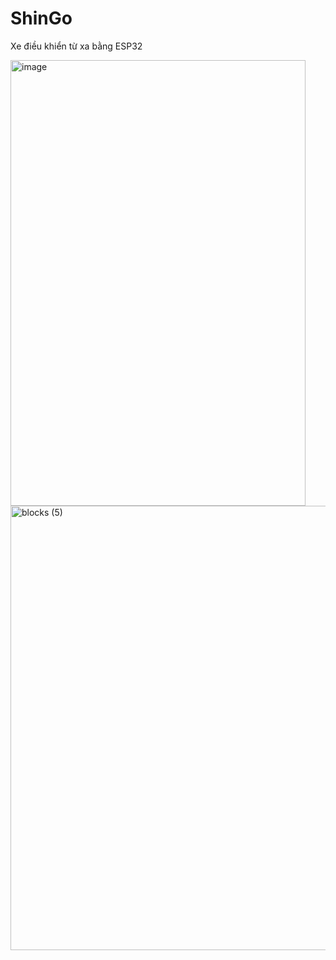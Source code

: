 # ShinGo
Xe điều khiển từ xa bằng ESP32

<img width="472" height="713" alt="image" src="https://github.com/user-attachments/assets/ad7b58e8-90a0-4311-a9fa-c9628a27814f" />

<img width="1669" height="711" alt="blocks (5)" src="https://github.com/user-attachments/assets/aeb7c900-4545-49eb-8497-4ddffe775090" />
